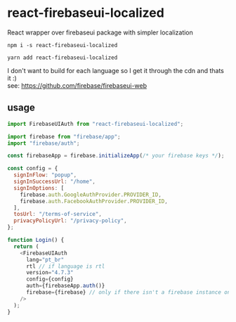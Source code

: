 # react-firebaseui-localized

React wrapper over firebaseui package with simpler localization

`npm i -s react-firebaseui-localized`

`yarn add react-firebaseui-localized`

I don't want to build for each language so I get it through the cdn and thats it :)  
see: https://github.com/firebase/firebaseui-web

## usage

```js
import FirebaseUIAuth from "react-firebaseui-localized";

import firebase from "firebase/app";
import "firebase/auth";

const firebaseApp = firebase.initializeApp(/* your firebase keys */);

const config = {
  signInFlow: "popup",
  signInSuccessUrl: "/home",
  signInOptions: [
    firebase.auth.GoogleAuthProvider.PROVIDER_ID,
    firebase.auth.FacebookAuthProvider.PROVIDER_ID,
  ],
  tosUrl: "/terms-of-service",
  privacyPolicyUrl: "/privacy-policy",
};

function Login() {
  return (
    <FirebaseUIAuth
      lang="pt_br"
      rtl // if language is rtl
      version="4.7.3"
      config={config}
      auth={firebaseApp.auth()}
      firebase={firebase} // only if there isn't a firebase instance on the window object already
    />
  );
}
```
